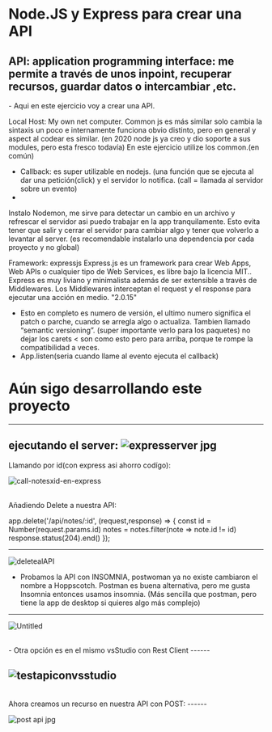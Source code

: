
<h1>Node.JS y Express para crear una API</h1>


<h2>API: application programming interface: me permite a través de unos inpoint, recuperar recursos, guardar datos o intercambiar ,etc.</h2>
-	Aqui en este ejercicio voy a crear una API.

Local Host: My own net computer.
Common js es más similar solo cambia la sintaxis un poco e internamente funciona obvio distinto, pero en general y aspect al codear es similar.
(en 2020 node js ya creo y dio soporte a sus modules, pero esta fresco todavía) 
En este ejercicio utilize los common.(en común)

-	Callback: es super utilizable en nodejs. (una función que se ejecuta al dar una petición(click) y el servidor lo notifica. (call = llamada al servidor sobre un evento)
-	

Instalo Nodemon, me sirve para detectar un cambio en un archivo y refrescar el servidor asi puedo trabajar en la app tranquilamente. 
Esto evita tener que salir y cerrar el servidor para cambiar algo y tener que volverlo a levantar al server.
(es recomendable instalarlo una dependencia por cada proyecto y no global)

Framework: expressjs
Express.js es un framework para crear Web Apps, Web APIs o cualquier tipo de Web Services, es libre bajo la licencia MIT.. Express es muy liviano y minimalista además de ser extensible a través de Middlewares. Los Middlewares interceptan el request y el response para ejecutar una acción en medio.
"2.0.15"
- Esto en completo es numero de versión, el ultimo numero significa el patch o parche, cuando se arregla algo o actualiza. Tambien llamado “semantic versioning”.
(super importante verlo para los paquetes) no dejar los carets < son como esto pero para arriba, porque te rompe la compatibilidad a veces.
-	App.listen(seria cuando llame al evento ejecuta el callback)


<h1>Aún sigo desarrollando este proyecto</h1>


--------------------------
ejecutando el server:
![expresserver jpg](https://user-images.githubusercontent.com/84105167/158836547-ffa06639-2487-4544-bcd2-1a330b7893ec.png)
--------------------------
Llamando por id(con express asi ahorro codígo):

![call-notesxid-en-express](https://user-images.githubusercontent.com/84105167/158836668-0d47d630-03ea-4955-a379-ec9c10e512fe.png)

<br>
Añadiendo Delete a nuestra API:

app.delete('/api/notes/:id', (request,response) => {
    const id = Number(request.params.id)
    notes = notes.filter(note => note.id != id)
    response.status(204).end()
});



------
![deletealAPI](https://user-images.githubusercontent.com/84105167/158898166-7c9eac82-8e72-4c2c-acda-83ad79126f26.png)




-	Probamos la API con INSOMNIA, postwoman ya no existe cambiaron el nombre a Hoppscotch.
Postman es buena alternativa, pero me gusta Insomnia entonces usamos insomnia.
(Más sencilla que postman, pero tiene la app de desktop si quieres algo más complejo)

------
![Untitled](https://user-images.githubusercontent.com/84105167/158897780-ffc36c2d-dda5-4fea-9dbf-788f9787bb94.png)

<br>
-	Otra opción es en el mismo vsStudio con Rest Client
------


![testapiconvsstudio](https://user-images.githubusercontent.com/84105167/158897786-9aef7208-9bf2-4a57-bf3b-5ef400c63f05.png)
---------------------------------------------------------


<br>
Ahora creamos un recurso en nuestra API con POST:
------


![post api jpg](https://user-images.githubusercontent.com/84105167/158897846-d81bbe58-3f1a-4e3c-911d-c76a01d82a68.png)



